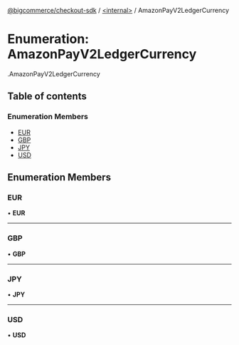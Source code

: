 [@bigcommerce/checkout-sdk](../README.md) / [<internal\>](../modules/internal_.md) / AmazonPayV2LedgerCurrency

# Enumeration: AmazonPayV2LedgerCurrency

[<internal>](../modules/internal_.md).AmazonPayV2LedgerCurrency

## Table of contents

### Enumeration Members

- [EUR](internal_.AmazonPayV2LedgerCurrency.md#eur)
- [GBP](internal_.AmazonPayV2LedgerCurrency.md#gbp)
- [JPY](internal_.AmazonPayV2LedgerCurrency.md#jpy)
- [USD](internal_.AmazonPayV2LedgerCurrency.md#usd)

## Enumeration Members

### EUR

• **EUR**

___

### GBP

• **GBP**

___

### JPY

• **JPY**

___

### USD

• **USD**
